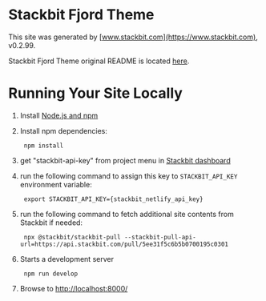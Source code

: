 # Stackbit Fjord Theme

This site was generated by [www.stackbit.com](https://www.stackbit.com), v0.2.99.

Stackbit Fjord Theme original README is located [here](./README.theme.md).

# Running Your Site Locally

1. Install [Node.js and npm](https://nodejs.org/en/)

1. Install npm dependencies:

        npm install

1. get "stackbit-api-key" from project menu in [Stackbit dashboard](https://app.stackbit.com/dashboard)

1. run the following command to assign this key to `STACKBIT_API_KEY` environment variable:

        export STACKBIT_API_KEY={stackbit_netlify_api_key}

1. run the following command to fetch additional site contents from Stackbit if needed:

        npx @stackbit/stackbit-pull --stackbit-pull-api-url=https://api.stackbit.com/pull/5ee31f5c6b5b0700195c0301

1. Starts a development server

        npm run develop

1. Browse to [http://localhost:8000/](http://localhost:8000/)
